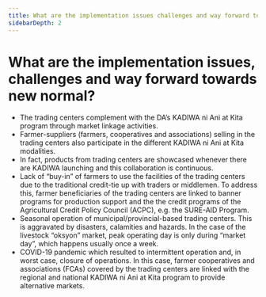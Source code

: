 ```yaml
---
title: What are the implementation issues challenges and way forward towards new normal?
sidebarDepth: 2
---
```


# What are the implementation issues, challenges and way forward towards new normal?


 - The trading centers complement with the DA’s KADIWA ni Ani at Kita program through market linkage activities.
 - Farmer-suppliers (farmers, cooperatives and associations) selling in the trading centers also participate in the different KADIWA ni Ani at Kita modalities.
 - In fact, products from trading centers are showcased whenever there are KADIWA launching and this collaboration is continuous.
 - Lack of “buy-in” of farmers to use the facilities of the trading centers due to the traditional credit-tie up with traders or middlemen. To address this, farmer beneficiaries of the trading centers are linked to banner programs for production support and the the credit programs of the Agricultural Credit Policy Council (ACPC), e.g. the SURE-AID Program.
 - Seasonal operation of municipal/provincial-based trading centers. This is aggravated by disasters, calamities and hazards. In the case of the livestock “oksyon” market, peak operating day is only during “market day”, which happens usually once a week.
 - COVID-19 pandemic which resulted to intermittent operation and, in worst case, closure of operations. In this case, farmer cooperatives and associations (FCAs) covered by the trading centers are linked with the regional and national KADIWA ni Ani at Kita program to provide alternative markets.
